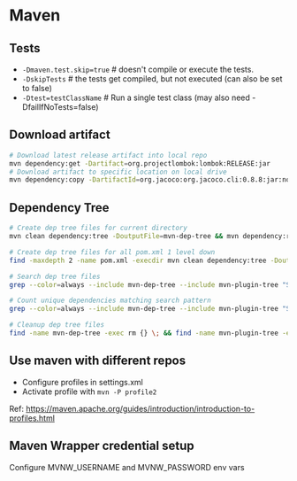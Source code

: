 # Maven

## Tests

* `-Dmaven.test.skip=true` # doesn't compile or execute the tests.  
* `-DskipTests` # the tests get compiled, but not executed (can also be set to false)  
* `-Dtest=testClassName` # Run a single test class (may also need -DfailIfNoTests=false)
<!-- ref: https://stackoverflow.com/a/21933970  -->

## Download artifact
```bash
# Download latest release artifact into local repo
mvn dependency:get -Dartifact=org.projectlombok:lombok:RELEASE:jar
# Download artifact to specific location on local drive
mvn dependency:copy -DartifactId=org.jacoco:org.jacoco.cli:0.8.8:jar:nodeps -DoutputDirectory=~/tmp
```


## Dependency Tree

```bash
# Create dep tree files for current directory
mvn clean dependency:tree -DoutputFile=mvn-dep-tree && mvn dependency:resolve-plugins -DoutputFile=mvn-plugin-tree

# Create dep tree files for all pom.xml 1 level down
find -maxdepth 2 -name pom.xml -execdir mvn clean dependency:tree -DoutputFile=mvn-dep-tree \; -execdir mvn dependency:resolve-plugins -DoutputFile=mvn-plugin-tree \;

# Search dep tree files
grep --color=always --include mvn-dep-tree --include mvn-plugin-tree "SEARCH_PATTERN" -r * | sed -re 's/[| +\\]*- / / '

# Count unique dependencies matching search pattern
grep --color=always --include mvn-dep-tree --include mvn-plugin-tree "SEARCH_PATTERN" -r -h * | sed -re 's/[| +\\]*- / / ' | sort | uniq -c

# Cleanup dep tree files
find -name mvn-dep-tree -exec rm {} \; && find -name mvn-plugin-tree -exec rm {} \;
```

## Use maven with different repos
* Configure profiles in settings.xml
* Activate profile with `mvn -P profile2`

Ref: https://maven.apache.org/guides/introduction/introduction-to-profiles.html

## Maven Wrapper credential setup
Configure MVNW_USERNAME and MVNW_PASSWORD env vars

<!-- --- -->
<!-- ## Resolve all dependencies -->
<!-- mvn dependency:resolve dependency:resolve-plugins -->


